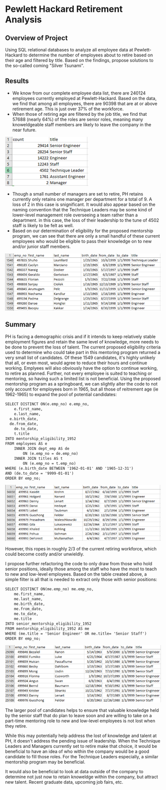 # Pewlett Hackard Retirement Analysis

## Overview of Project
Using SQL relational databases to analyze all employee data at Pewlett-Hackard to determine the number of employees about to retire based on their age and filtered by title.  Based on the findings, propose solutions to the so-called coming "Silver Tsunami".

## Results
- We know from our complete employee data list, there are 240124 employees currently employed at Pewlett-Hackard.  Based on the data, we find that among all employees, there are 90398 that are at or above retirement age.  This is just over 37% of the workforce.
- When those of retiring age are filtered by the job title, we find that 57688 (nearly 64%) of the roles are senior roles, meaning many knoweldgeable staff members are likely to leave the company in the near future.

![Retiring Titles](https://github.com/rscalise88/Pewlett-Hackard-Analysis/blob/main/Images/retiring_titles.PNG)

- Though a small number of managers are set to retire, PH retains currently only retains one manager per department for a total of 9. A loss of 2 in this case is snignificant. It would also appear based on the naming convention that the Technique Leaders may be some kind of lower-level management role overseeing a team rather than a department.  in this case, the loss of their leadership to the tune of 4502 staff is likely to be felt as well.
- Based on our determination of eligibility for the proposed mentorship program, we can see that there are only a small handful of these current employees who would be eligible to pass their knowledge on to new and/or junior staff members.

![Mentors](https://github.com/rscalise88/Pewlett-Hackard-Analysis/blob/main/Images/mentors.PNG)

## Summary 
PH is facing a demographic crisis and if it intends to keep relatively stable employment figures and retain the same level of knowledge, more needs to be done to prevent the loss of talent.  The current proposed eligibility criteria used to determine who could take part in this mentoring program returned a very small list of candidates.  Of these 1549 candidates, it's highly unlikely that all, or even most, would agree to reduce their hours and continue working.  Emplyees will also obviously have the option to continue working, to retire as planned.  Further, not every employee is suited to teaching or mentoring, so having such a limited list is not beneficial. Using the proposed mentorship program as a springboard, we can slightly alter the code to not only account for employees born in 1965, but all those of reitrement age (ie 1962-1965) to expand the pool of potential candidates:

    SELECT DISTINCT ON(e.emp_no) e.emp_no,
    	e.first_name,
    	e.last_name,
  	  e.birth_date,
  	  de.from_date,
    	de.to_date,
    	t.title
    INTO mentorship_eligibility_1952
    FROM employees AS e
      	INNER JOIN dept_emp AS de
  	    	ON (e.emp_no = de.emp_no)
  	    INNER JOIN titles AS t
  		    ON (e.emp_no = t.emp_no)
    WHERE (e.birth_date BETWEEN '1962-01-01' AND '1965-12-31')
    AND (de.to_date = '9999-01-01')
    ORDER BY emp_no;

![1962 Mentors](https://github.com/rscalise88/Pewlett-Hackard-Analysis/blob/main/Images/all_mentors_1952.PNG)


However, this ropes in roughly 2/3 of the current retiring workforce, which could become costly and/or unwieldly.

I propose further refactoring the code to only draw from those who hold senior positions, ideally those among the staff who have the most to teach to new and low-level employees.  Based on the table created above, a simple filter is all that is needed to extract only those with senior positions:

    SELECT DISTINCT ON(me.emp_no) me.emp_no,
	    me.first_name,
	    me.last_name,
	    me.birth_date,
	    me.from_date,
	    me.to_date,
	    me.title
    INTO senior_mentorship_eligibility_1952
    FROM mentorship_eligibility_1952 AS me
    WHERE (me.title = 'Senior Engineer' OR me.title= 'Senior Staff')
    ORDER BY emp_no;

![Senior Staff - 1962 Mentors](https://github.com/rscalise88/Pewlett-Hackard-Analysis/blob/main/Images/senior_mentors_1952.PNG)

The larger pool of candidates helps to ensure that valuable knowledge held by the senior staff that do plan to leave soon and are willing to take on a part-time mentoring role to new and low-level employees is not lost when they retire.  

While this may potentially help address the lost of knowledge and talent at PH, it doesn't address the pending issue of leadership.  When the Technique Leaders and Managers currently set to retire make that choice, it would be beneficial to have an idea of who within the company would be a good candidate to fill those roles.  For the Technique Leaders especially, a similar mentorship program may be beneficial.

It would also be beneficial to look at data outside of the company to determine not just now to retain knoweldge within the company, but attract new talent.  Recent graduate data, upcoming job fairs, etc.
